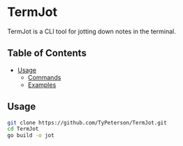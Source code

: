# TermJot

TermJot is a CLI tool for jotting down notes in the terminal. 

## Table of Contents

- [Usage](#usage)
  - [Commands](#commands)
  - [Examples](#examples)


## Usage

```sh
git clone https://github.com/TyPeterson/TermJot.git
cd TermJot
go build -o jot
```
